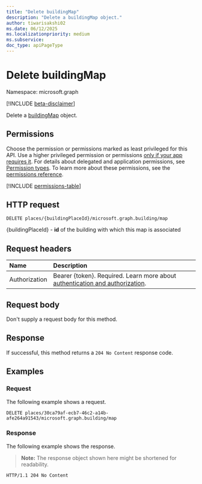```yaml
---
title: "Delete buildingMap"
description: "Delete a buildingMap object."
author: tiwarisakshi02
ms.date: 06/12/2025
ms.localizationpriority: medium
ms.subservice: 
doc_type: apiPageType
---
```


# Delete buildingMap

Namespace: microsoft.graph

[!INCLUDE [beta-disclaimer](../../includes/beta-disclaimer.md)]

Delete a [buildingMap](../resources/buildingmap.md) object.

## Permissions

Choose the permission or permissions marked as least privileged for this API. Use a higher privileged permission or permissions [only if your app requires it](/graph/permissions-overview#best-practices-for-using-microsoft-graph-permissions). For details about delegated and application permissions, see [Permission types](/graph/permissions-overview#permission-types). To learn more about these permissions, see the [permissions reference](/graph/permissions-reference).

<!-- {
  "blockType": "permissions",
  "name": "building-delete-map-permissions"
}
-->
[!INCLUDE [permissions-table](../includes/permissions/building-delete-map-permissions.md)]

## HTTP request

<!-- {
  "blockType": "ignored"
}
-->
``` http
DELETE places/{buildingPlaceId}/microsoft.graph.building/map
```

{buildingPlaceId} - **id** of the building with which this map is associated

## Request headers

|Name|Description|
|:---|:---|
|Authorization|Bearer {token}. Required. Learn more about [authentication and authorization](/graph/auth/auth-concepts).|

## Request body

Don't supply a request body for this method.

## Response

If successful, this method returns a `204 No Content` response code.

## Examples

### Request

The following example shows a request.
<!-- {
  "blockType": "request",
  "name": "delete_buildingmap"
}
-->
``` http
DELETE places/30ca79af-ecb7-46c2-a14b-afe264a91543/microsoft.graph.building/map
```

### Response

The following example shows the response.
>**Note:** The response object shown here might be shortened for readability.
<!-- {
  "blockType": "response",
  "truncated": true
}
-->
``` http
HTTP/1.1 204 No Content
```

